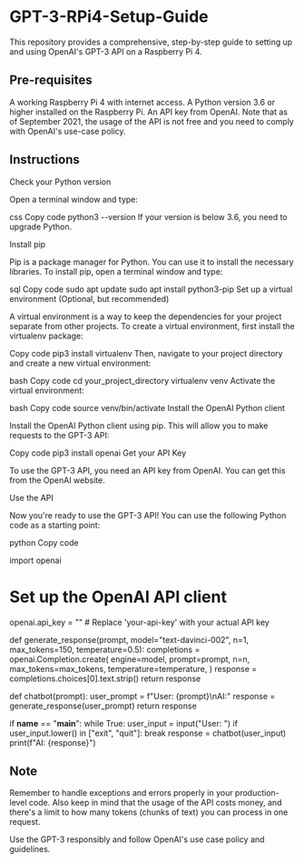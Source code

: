 # GPT-3-RPi4-Setup-Guide
This repository provides a comprehensive, step-by-step guide to setting up and using OpenAI's GPT-3 API on a Raspberry Pi 4.

 ## Pre-requisites
A working Raspberry Pi 4 with internet access.
A Python version 3.6 or higher installed on the Raspberry Pi.
An API key from OpenAI. Note that as of September 2021, the usage of the API is not free and you need to comply with OpenAI's use-case policy.

## Instructions
Check your Python version

Open a terminal window and type:

css
Copy code
python3 --version
If your version is below 3.6, you need to upgrade Python.

Install pip

Pip is a package manager for Python. You can use it to install the necessary libraries. To install pip, open a terminal window and type:

sql
Copy code
sudo apt update
sudo apt install python3-pip
Set up a virtual environment (Optional, but recommended)

A virtual environment is a way to keep the dependencies for your project separate from other projects. To create a virtual environment, first install the virtualenv package:

Copy code
pip3 install virtualenv
Then, navigate to your project directory and create a new virtual environment:

bash
Copy code
cd your_project_directory
virtualenv venv
Activate the virtual environment:

bash
Copy code
source venv/bin/activate
Install the OpenAI Python client

Install the OpenAI Python client using pip. This will allow you to make requests to the GPT-3 API:

Copy code
pip3 install openai
Get your API Key

To use the GPT-3 API, you need an API key from OpenAI. You can get this from the OpenAI website.

Use the API

Now you're ready to use the GPT-3 API! You can use the following Python code as a starting point:

python
Copy code

import openai

# Set up the OpenAI API client
openai.api_key = ""  # Replace 'your-api-key' with your actual API key

def generate_response(prompt, model="text-davinci-002", n=1, max_tokens=150, temperature=0.5):
    completions = openai.Completion.create(
        engine=model,
        prompt=prompt,
        n=n,
        max_tokens=max_tokens,
        temperature=temperature,
    )
    response = completions.choices[0].text.strip()
    return response

def chatbot(prompt):
    user_prompt = f"User: {prompt}\nAI:"
    response = generate_response(user_prompt)
    return response

if __name__ == "__main__":
    while True:
        user_input = input("User: ")
        if user_input.lower() in ["exit", "quit"]:
            break
        response = chatbot(user_input)
        print(f"AI: {response}")

## Note
Remember to handle exceptions and errors properly in your production-level code. Also keep in mind that the usage of the API costs money, and there's a limit to how many tokens (chunks of text) you can process in one request.

Use the GPT-3 responsibly and follow OpenAI's use case policy and guidelines.
